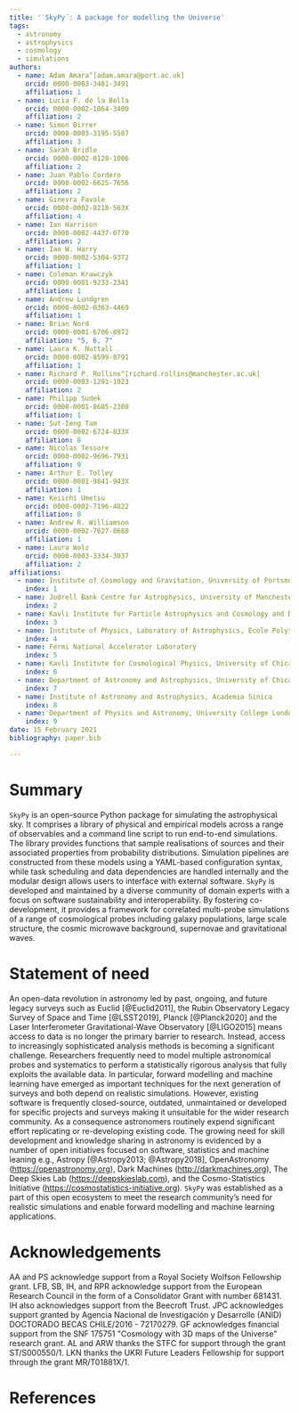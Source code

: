 ```yaml
---
title: '`SkyPy`: A package for modelling the Universe'
tags:
  - astronomy
  - astrophysics
  - cosmology
  - simulations
authors:
  - name: Adam Amara^[adam.amara@port.ac.uk]
    orcid: 0000-0003-3481-3491
    affiliation: 1
  - name: Lucia F. de la Bella
    orcid: 0000-0002-1064-3400
    affiliation: 2
  - name: Simon Birrer
    orcid: 0000-0003-3195-5507
    affiliation: 3
  - name: Sarah Bridle
    orcid: 0000-0002-0128-1006
    affiliation: 2
  - name: Juan Pablo Cordero
    orcid: 0000-0002-6625-7656
    affiliation: 2
  - name: Ginevra Favole
    orcid: 0000-0002-8218-563X
    affiliation: 4
  - name: Ian Harrison
    orcid: 0000-0002-4437-0770
    affiliation: 2
  - name: Ian W. Harry
    orcid: 0000-0002-5304-9372
    affiliation: 1
  - name: Coleman Krawczyk
    orcid: 0000-0001-9233-2341
    affiliation: 1
  - name: Andrew Lundgren
    orcid: 0000-0002-0363-4469
    affiliation: 1
  - name: Brian Nord
    orcid: 0000-0001-6706-8972
    affiliation: "5, 6, 7"
  - name: Laura K. Nuttall
    orcid: 0000-0002-8599-8791
    affiliation: 1
  - name: Richard P. Rollins^[richard.rollins@manchester.ac.uk]
    orcid: 0000-0003-1291-1023
    affiliation: 2
  - name: Philipp Sudek
    orcid: 0000-0001-8685-2308
    affiliation: 1
  - name: Sut-Ieng Tam
    orcid: 0000-0002-6724-833X
    affiliation: 8
  - name: Nicolas Tessore
    orcid: 0000-0002-9696-7931
    affiliation: 9
  - name: Arthur E. Tolley
    orcid: 0000-0001-9841-943X
    affiliation: 1
  - name: Keiichi Umetsu
    orcid: 0000-0002-7196-4822
    affiliation: 8
  - name: Andrew R. Williamson
    orcid: 0000-0002-7627-8688
    affiliation: 1
  - name: Laura Wolz
    orcid: 0000-0003-3334-3037
    affiliation: 2
affiliations:
  - name: Institute of Cosmology and Gravitation, University of Portsmouth
    index: 1
  - name: Jodrell Bank Centre for Astrophysics, University of Manchester
    index: 2
  - name: Kavli Institute for Particle Astrophysics and Cosmology and Department of Physics, Stanford University
    index: 3
  - name: Institute of Physics, Laboratory of Astrophysics, Ecole Polytechnique Fédérale de Lausanne
    index: 4
  - name: Fermi National Accelerator Laboratory
    index: 5
  - name: Kavli Institute for Cosmological Physics, University of Chicago
    index: 6
  - name: Department of Astronomy and Astrophysics, University of Chicago
    index: 7
  - name: Institute of Astronomy and Astrophysics, Academia Sinica
    index: 8
  - name: Department of Physics and Astronomy, University College London
    index: 9
date: 15 February 2021
bibliography: paper.bib

---
```


# Summary

`SkyPy` is an open-source Python package for simulating the astrophysical sky. It comprises a library of physical and empirical models across a range of observables and a command line script to run end-to-end simulations. The library provides functions that sample realisations of sources and their associated properties from probability distributions. Simulation pipelines are constructed from these models using a YAML-based configuration syntax, while task scheduling and data dependencies are handled internally and the modular design allows users to interface with external software. `SkyPy` is developed and maintained by a diverse community of domain experts with a focus on software sustainability and interoperability. By fostering co-development, it provides a framework for correlated multi-probe simulations of a range of cosmological probes including galaxy populations, large scale structure, the cosmic microwave background, supernovae and gravitational waves.

# Statement of need

An open-data revolution in astronomy led by past, ongoing, and future legacy surveys such as Euclid [@Euclid2011], the Rubin Observatory Legacy Survey of Space and Time [@LSST2019], Planck [@Planck2020] and the Laser Interferometer Gravitational-Wave Observatory [@LIGO2015] means access to data is no longer the primary barrier to research. Instead, access to increasingly sophisticated analysis methods is becoming a significant challenge. Researchers frequently need to model multiple astronomical probes and systematics to perform a statistically rigorous analysis that fully exploits the available data. In particular, forward modelling and machine learning have emerged as important techniques for the next generation of surveys and both depend on realistic simulations. However, existing software is frequently closed-source, outdated, unmaintained or developed for specific projects and surveys making it unsuitable for the wider research community. As a consequence astronomers routinely expend significant effort replicating or re-developing existing code. The growing need for skill development and knowledge sharing in astronomy is evidenced by a number of open initiatives focused on software, statistics and machine leaning e.g., Astropy [@Astropy2013; @Astropy2018], OpenAstronomy (https://openastronomy.org), Dark Machines (http://darkmachines.org), The Deep Skies Lab (https://deepskieslab.com), and the Cosmo-Statistics Initiative (https://cosmostatistics-initiative.org). `SkyPy` was established as a part of this open ecosystem to meet the research community’s need for realistic simulations and enable forward modelling and machine learning applications.

# Acknowledgements

AA and PS acknowledge support from a Royal Society Wolfson Fellowship grant. LFB, SB, IH, and RPR acknowledge support from the European Research Council in the form of a Consolidator Grant with number 681431. IH also acknowledges support from the Beecroft Trust. JPC acknowledges support granted by Agencia Nacional de Investigación y Desarrollo (ANID) DOCTORADO BECAS CHILE/2016 - 72170279. GF acknowledges financial support from the SNF 175751 "Cosmology with 3D maps of the Universe" research grant. AL and ARW thanks the STFC for support through the grant ST/S000550/1. LKN thanks the UKRI Future Leaders Fellowship for support through the grant MR/T01881X/1.

# References
